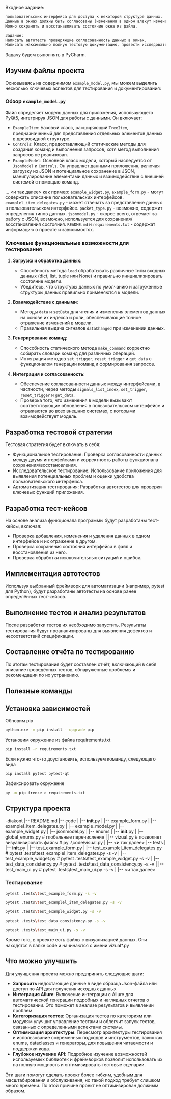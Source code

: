 Входное задание:
```md
пользовательских интерфейса для доступа к некоторой структуре данных.
Данные в окнах должны быть согласованы (изменения в одном влекут изменения в другом).
Можно сохранять и восстанавливать состояние окна из файла.

Задание:
Написать автотесты проверяющие согласованность данных в окнах.
Написать максимально полную тестовую документацию, провести исследовательское тестирование.
```

Задачу будем выполнять в PyCharm.

## Изучим файлы проекта

Основываясь на содержимом `example_model.py`, мы можем выделить несколько ключевых аспектов для тестирования и документирования:

### Обзор `example_model.py`
Файл определяет модель данных для приложения, использующего PyQt5, интегрируя JSON для работы с данными. Он включает:
- `ExampleItem`: Базовый класс, расширяющий `TreeItem`, предназначенный для представления отдельных элементов данных в древовидной структуре.
- `Controls`: Класс, предоставляющий статические методы для создания команд и выполнения запросов, хотя метод выполнения запросов не реализован.
- `ExampleModel`: Основной класс модели, который наследуется от `JsonModel` и `Controls`. Он управляет данными приложения, включая загрузку из JSON и потенциальное сохранение в JSON, манипулирование элементами данных и взаимодействие с внешней системой с помощью команд.

... <и так далее>
как пример:
   `example_widget.py`, `example_form.py` - могут содержать описание пользовательских интерфейсов.
   `examplel_item_delegates.py` - может отвечать за представление данных в пользовательском интерфейсе.
   `packet_type.py` - возможно, содержит определения типов данных.
   `jsonmodel.py` - скорее всего, отвечает за работу с JSON, возможно, используется для сохранения/восстановления состояния.
   `README.md` и `requirements.txt` - содержат информацию о проекте и зависимостях.



### Ключевые функциональные возможности для тестирования
1. **Загрузка и обработка данных**: 
   - Способность метода `load` обрабатывать различные типы входных данных (dict, list, tuple или None) и правильно инициализировать состояние модели.
   - Убедитесь, что структуры данных по умолчанию и загруженные структуры данных правильно применяются к модели.

2. **Взаимодействие с данными**:
   - Методы `data` и `setData` для чтения и изменения элементов данных на основе их индекса и роли, обеспечивающие точное отражение изменений в модели.
   - Правильная выдача сигналов `dataChanged` при изменении данных.

3. **Генерирование команд**:
   - Способность статического метода `make_command` корректно собирать словари команд для различных операций.
   - Интеграция методов `set_trigger`, `reset_trigger` и `get_data` с функционалом генерации команд и формирования запросов.

4. **Интеграция и согласованность**:
   - Обеспечение согласованности данных между интерфейсами, в частности, через методы `signals_list_index`, `set_trigger`, `reset_trigger` и `get_data`.
   - Проверка того, что изменения в модели вызывают соответствующие обновления в пользовательском интерфейсе и отражаются во всех внешних системах, с которыми взаимодействует модель.

   

## Разработка тестовой стратегии

Тестовая стратегия будет включать в себя:

- Функциональное тестирование: Проверка согласованности данных между двумя интерфейсами и корректность работы функционала сохранения/восстановления.
- Исследовательское тестирование: Использование приложения для выявления потенциальных проблем и оценки удобства пользовательского интерфейса.
- Автоматизация тестирования: Разработка автотестов для проверки ключевых функций приложения.

## Разработка тест-кейсов
На основе анализа функционала программы будут разработаны тест-кейсы, включая:

- Проверка добавления, изменения и удаления данных в одном интерфейсе и их отражение в другом. 
- Проверка сохранения состояния интерфейса в файл и восстановления из него. 
- Проверка обработки исключительных ситуаций и ошибок.

## Имплементация автотестов

Используя выбранный фреймворк для автоматизации (например, pytest для Python), будут разработаны автотесты на основе ранее определённых тест-кейсов.

## Выполнение тестов и анализ результатов

После разработки тестов их необходимо запустить. Результаты тестирования будут проанализированы для выявления дефектов и несоответствий спецификации.

## Составление отчёта по тестированию

По итогам тестирования будет составлен отчёт, включающий в себя описание проведённых тестов, обнаруженные проблемы и рекомендации по их устранению.


## Полезные команды



## Установка зависимостей

Обновим pip
```bash
python.exe -m pip install --upgrade pip
```

Установим окружение из файла requirements.txt
```bash
pip install -r requirements.txt
```

Если нужно что-то доустановить, используем команду, следующего вида
```bash
pip install pytest pytest-qt
```

Зафиксировать окружение
```bash
py -m pip freeze > requirements.txt 
```

## Структура проекта
-diakont
|-- README.md
|-- code
|   |-- __init__.py
|   |-- example_form.py
|   |-- examplel_item_delegates.py
|   |-- example_model.py
|   |-- example_widget.py
|   |-- jsonmodel.py
|   |-- enums
|       |-- __init__.py
|       |-- global_enums.py  # глобальные перечисления
|   |-- vizual.py  # позволяет визуализировать файлы  # py .\code\visual.py
|   |-- <и так далее>
|-- tests
|   |-- __init__.py
|   |-- test_example_form.py
|   |-- test_examplel_item_delegates.py  # pytest .tests\test_examplel_item_delegates.py -s -v
|   |-- test_example_widget.py  # pytest .tests\test_example_widget.py -s -v
|   |-- test_data_consistency.py  # pytest .tests\test_data_consistency.py -s -v
|   |-- test_main_ui.py  # pytest .tests\test_main_ui.py -s -v
|   |-- <и так далее>

### Тестирование
```bash
pytest .tests\test_example_form.py -s -v
```
```bash
pytest .tests\test_examplel_item_delegates.py -s -v
```

```bash
pytest .tests\test_example_widget.py -s -v
```

```bash
pytest .tests\test_data_consistency.py -s -v
```   

```bash
pytest .tests\test_main_ui.py -s -v
```   
Кроме того, в проекте есть файлы с визуализацией данных. Они находятся в папке code и начинаются с имени vizual*.py

## Что можно улучшить

Для улучшения проекта можно предпринять следующие шаги:

- **Запросить** недостающие данные в виде образца Json-файла или доступ по API для получения исходных данных
- **Интеграция Allure**: Включение интеграции с Allure для автоматической генерации подробных и наглядных отчетов о тестировании. Это поможет в анализе результатов и выявлении проблем.
- **Категоризация тестов**: Организация тестов по категориям или модулям улучшит управление тестами и облегчит запуск тестов, связанных с определенными аспектами системы.
- **Оптимизация архитектуры**: Пересмотр архитектуры тестирования и использование современных подходов и инструментов, таких как enums, dataclasses и генераторы, для повышения читаемости и поддержки кода.
- **Глубокое изучение API**: Подробное изучение возможностей используемых библиотек и фреймворков позволит использовать их на полную мощность и оптимизировать тестовые сценарии.

Эти шаги помогут сделать проект более гибким, удобным для масштабирования и обслуживания, но такой подход требует слишком много
времени. По этой причине проект не оптимизирован должным образом.

